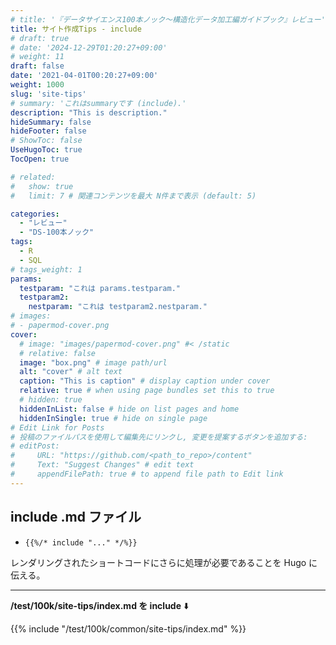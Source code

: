 ```yaml
---
# title: '『データサイエンス100本ノック～構造化データ加工編ガイドブック』レビュー'
title: サイト作成Tips - include
# draft: true
# date: '2024-12-29T01:20:27+09:00'
# weight: 11
draft: false
date: '2021-04-01T00:20:27+09:00'
weight: 1000
slug: 'site-tips'
# summary: 'これはsummaryです (include).'
description: "This is description."
hideSummary: false
hideFooter: false
# ShowToc: false
UseHugoToc: true
TocOpen: true

# related:
#   show: true
#   limit: 7 # 関連コンテンツを最大 N件まで表示 (default: 5)

categories: 
  - "レビュー"
  - "DS-100本ノック"
tags: 
  - R
  - SQL
# tags_weight: 1
params:
  testparam: "これは params.testparam."
  testparam2: 
    nestparam: "これは testparam2.nestparam."
# images:
# - papermod-cover.png
cover:
  # image: "images/papermod-cover.png" #< /static
  # relative: false
  image: "box.png" # image path/url
  alt: "cover" # alt text
  caption: "This is caption" # display caption under cover
  relative: true # when using page bundles set this to true
  # hidden: true
  hiddenInList: false # hide on list pages and home
  hiddenInSingle: true # hide on single page
# Edit Link for Posts
# 投稿のファイルパスを使用して編集先にリンクし, 変更を提案するボタンを追加する: 
# editPost:
#     URL: "https://github.com/<path_to_repo>/content"
#     Text: "Suggest Changes" # edit text
#     appendFilePath: true # to append file path to Edit link
---
```


## include .md ファイル

- `{{%/* include "..." */%}}`

レンダリングされたショートコードにさらに処理が必要であることを Hugo に伝える。

<!--more-->

---

**/test/100k/site-tips/index.md を include** ⬇️

{{% include "/test/100k/common/site-tips/index.md" %}}
